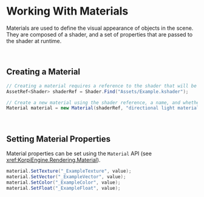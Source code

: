 
# Working With Materials

Materials are used to define the visual appearance of objects in the scene. They are composed of a shader, and a set of properties that are passed to the shader at runtime.

<br/>

## Creating a Material

```csharp
// Creating a material requires a reference to the shader that will be used to render the object.
AssetRef<Shader> shaderRef = Shader.Find("Assets/Example.kshader");

// Create a new material using the shader reference, a name, and whether all textures should be set to default values (will be removed in the future).
Material material = new Material(shaderRef, "directional light material", false);

```

<br/>

## Setting Material Properties

Material properties can be set using the `Material` API (see <xref:KorpiEngine.Rendering.Material>).

```csharp
material.SetTexture("_ExampleTexture", value);
material.SetVector("_ExampleVector", value);
material.SetColor("_ExampleColor", value);
material.SetFloat("_ExampleFloat", value);
```